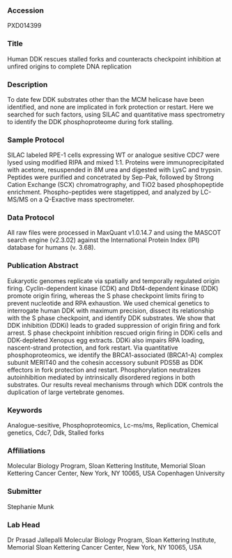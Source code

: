 ### Accession
PXD014399

### Title
Human DDK rescues stalled forks and counteracts checkpoint inhibition at unfired origins to complete DNA replication

### Description
To date few DDK substrates other than the MCM helicase have been identified, and none are implicated in fork protection or restart.  Here we searched for such factors, using SILAC and quantitative mass spectrometry to identify the DDK phosphoproteome during fork stalling.

### Sample Protocol
SILAC labeled RPE-1 cells expressing WT or analogue sesitive CDC7 were lysed using modified RIPA and mixed 1:1. Proteins were immunoprecipitated with acetone, resuspended in 8M urea and digested with LysC and trypsin. Peptides were purified and concetrated by Sep-Pak, followed by Strong Cation Exchange (SCX) chromatrography, and TiO2 based phosphopeptide enrichment. Phospho-peptides were stagetipped, and analyzed by LC-MS/MS on a Q-Exactive mass spectrometer.

### Data Protocol
All raw files were processed in MaxQuant v1.0.14.7 and using the MASCOT search engine  (v2.3.02) against the International Protein Index (IPI) database for humans (v. 3.68).

### Publication Abstract
Eukaryotic genomes replicate via spatially and temporally regulated origin firing. Cyclin-dependent kinase (CDK) and Dbf4-dependent kinase (DDK) promote origin firing, whereas the S phase checkpoint limits firing to prevent nucleotide and RPA exhaustion. We used chemical genetics to interrogate human DDK with maximum precision, dissect its relationship with the S phase checkpoint, and identify DDK substrates. We show that DDK inhibition (DDKi) leads to graded suppression of origin firing and fork arrest. S phase checkpoint inhibition rescued origin firing in DDKi cells and DDK-depleted Xenopus egg extracts. DDKi also impairs RPA loading, nascent-strand protection, and fork restart. Via quantitative phosphoproteomics, we identify the BRCA1-associated (BRCA1-A) complex subunit MERIT40 and the cohesin accessory subunit PDS5B as DDK effectors in fork protection and restart. Phosphorylation neutralizes autoinhibition mediated by intrinsically disordered regions in both substrates. Our results reveal mechanisms through which DDK controls the duplication of large vertebrate genomes.

### Keywords
Analogue-sesitive, Phosphoproteomics, Lc-ms/ms, Replication, Chemical genetics, Cdc7, Ddk, Stalled forks

### Affiliations
Molecular Biology Program, Sloan Kettering Institute, Memorial Sloan Kettering Cancer Center, New York, NY 10065, USA
Copenhagen University

### Submitter
Stephanie Munk

### Lab Head
Dr Prasad Jallepalli
Molecular Biology Program, Sloan Kettering Institute, Memorial Sloan Kettering Cancer Center, New York, NY 10065, USA


